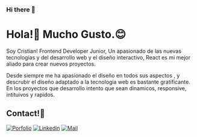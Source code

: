 ### Hi there 👋

# Hola!:wave: Mucho Gusto.:blush:

Soy Cristian! Frontend Developer Junior, Un apasionado de las nuevas tecnologias y del desarrollo web y el diseño interactivo,
React es mi mejor aliado para crear nuevos proyectos.

Desde siempre me ha apasionado el diseño en todos sus aspectos ,  y descrubir el diseño adaptado a la tecnologia web es bastante
gratificante.
En los proyectos que desarrollo intento que sean dinamicos, responsive, intituivos y rapidos.



## Contact!:man:

[![Porfolio](https://img.shields.io/static/v1?label=lucafluri.ch&message=%20&color=yellow&logo=&style=flat-square&logoColor=white)](https://cris-perez93.github.io/portfolio/)
[![Linkedin](https://img.shields.io/badge/LinkedIn-0077B5?style=for-the-badge&logo=linkedin&logoColor=white)](https://www.linkedin.com/in/cristian-p%C3%A9rez-orozco-9186591b5/)
[![Mail](https://img.shields.io/badge/Gmail-D14836?style=for-the-badge&logo=gmail&logoColor=white)](mailto:cristian.h.perez.o@gmail.com)
<p align="center"> 
